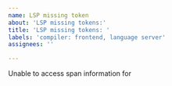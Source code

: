 ```yaml
---
name: LSP missing token
about: 'LSP missing tokens:'
title: 'LSP missing tokens: '
labels: 'compiler: frontend, language server'
assignees: ''

---
```


Unable to access span information for

